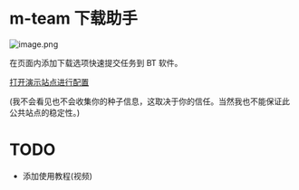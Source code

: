 # m-team 下载助手

![image.png](https://i.loli.net/2019/12/28/Hk4AsTMrZp5coLO.png)

在页面内添加下载选项快速提交任务到 BT 软件。


[打开演示站点进行配置](https://mtdl.demo.ytlink.net/)

(我不会看见也不会收集你的种子信息，这取决于你的信任。当然我也不能保证此公共站点的稳定性。)

# TODO
- 添加使用教程(视频)
